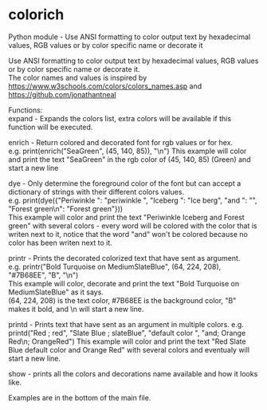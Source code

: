 # colorich
Python module - Use ANSI formatting to color output text by hexadecimal values, RGB values or by color specific name or decorate it

Use ANSI formatting to color output text by hexadecimal values, RGB values or by color specific name or decorate
it.\
The color names and values is inspired by https://www.w3schools.com/colors/colors_names.asp and
https://github.com/jonathantneal

Functions:\
expand - Expands the colors list, extra colors will be available if this function will be executed.

enrich - Return colored and decorated font for rgb values or for hex.\
e.g. print(enrich("SeaGreen", (45, 140, 85)), "\n")
This example will color and print the text "SeaGreen" in the rgb color of (45, 140, 85) (Green) and start a new line

dye - Only determine the foreground color of the font but can accept a dictionary of strings with their different colors values.\
e.g. print(dye({"Periwinkle ": "periwinkle ", "Iceberg ": "Ice berg", "and ": "", "Forest green\n": "Forest green"}))\
This example will color and print the text "Periwinkle Iceberg and Forest green" with several colors - every word will be colored with the color that is writen next to it, notice that the word "and" won't be colored because no color has been writen next to it.

printr - Prints the decorated colorized text that have sent as argument.\
e.g. printr("Bold Turquoise on MediumSlateBlue", (64, 224, 208), "#7B68EE", "B", "\n")\
This example will color, decorate and print the text "Bold Turquoise on MediumSlateBlue" as it says.\
(64, 224, 208) is the text color, #7B68EE is the background color, "B" makes it bold, and \n will start a new line.

printd - Prints text that have sent as an argument in multiple colors.
e.g. printd("Red ; red", "Slate Blue ; slateBlue", "default color ", "and; Orange Red\n; OrangeRed")
This example will color and print the text "Red Slate Blue default color and Orange Red" with several colors and eventualy will start a new line.

show - prints all the colors and decorations name available and how it looks like.

Examples are in the bottom of the main file.
